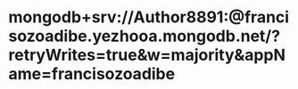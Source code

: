 # mongodb+srv://Author8891:<password>@francisozoadibe.yezhooa.mongodb.net/?retryWrites=true&w=majority&appName=francisozoadibe
